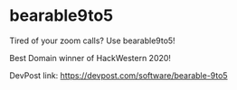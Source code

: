 # bearable9to5
Tired of your zoom calls? Use bearable9to5!

Best Domain winner of HackWestern 2020! 

DevPost link: https://devpost.com/software/bearable-9to5 
